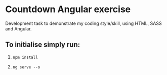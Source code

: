 # Countdown Angular exercise

Development task to demonstrate my coding style/skill, using HTML, SASS and Angular.

## To initialise simply run:

1) `npm install`

2) `ng serve --o`

